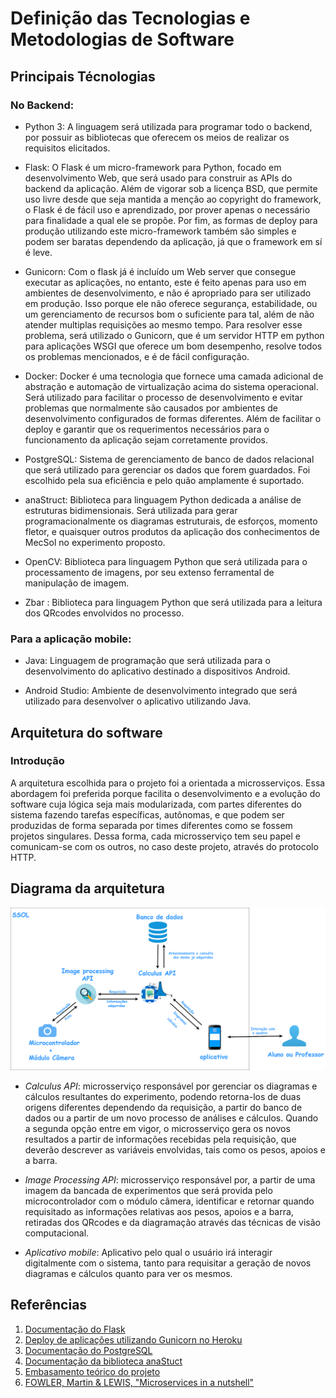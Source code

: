 # Definição das Tecnologias e Metodologias de Software

## Principais Técnologias

### No Backend:

* Python 3: A linguagem será utilizada para programar todo o backend, por possuir as bibliotecas que oferecem os meios de realizar os requisitos elicitados.

* Flask: O Flask é um micro-framework para Python, focado em desenvolvimento Web, que será usado para construir as APIs do backend da aplicação. Além de vigorar sob a licença BSD, que permite uso livre desde que seja mantida a menção ao copyright do framework, o Flask é de fácil uso e aprendizado, por prover apenas o necessário para finalidade a qual ele se propõe. Por fim, as formas de deploy para produção utilizando este micro-framework também são simples e podem ser baratas dependendo da aplicação, já que o framework em sí é leve.

* Gunicorn: Com o flask já é incluído um Web server que consegue executar as aplicações, no entanto, este é feito apenas para uso em ambientes de desenvolvimento, e não é apropriado para ser utilizado em produção. Isso porque ele não oferece segurança, estabilidade, ou um gerenciamento de recursos bom o suficiente para tal, além de não atender multiplas requisições ao mesmo tempo. Para resolver esse problema, será utilizado o Gunicorn, que é um servidor HTTP em python para aplicações WSGI que oferece um bom desempenho, resolve todos os problemas mencionados, e é de fácil configuração.

* Docker: Docker é uma tecnologia que fornece uma camada adicional de abstração e automação de virtualização acima do sistema operacional. Será utilizado para facilitar o processo de desenvolvimento e evitar problemas que
normalmente são causados por ambientes de desenvolvimento configurados de formas diferentes. Além de facilitar o deploy e garantir que os requerimentos necessários para o funcionamento da aplicação sejam corretamente providos.  
* PostgreSQL: Sistema de gerenciamento de banco de dados relacional que será utilizado para gerenciar os dados que forem guardados. Foi escolhido pela sua eficiência e pelo quão amplamente é suportado.

* anaStruct: Biblioteca para linguagem Python dedicada a análise de estruturas bidimensionais. Será utilizada para gerar programacionalmente os diagramas estruturais, de esforços, momento fletor, e quaisquer outros produtos da aplicação dos conhecimentos de MecSol no experimento proposto.

* OpenCV: Biblioteca para linguagem Python que será utilizada para o processamento de imagens, por seu extenso ferramental de manipulação de imagem.

* Zbar : Biblioteca para linguagem Python que será utilizada para a leitura dos QRcodes envolvidos no processo.


### Para a aplicação mobile:

* Java: Linguagem de programação que será utilizada para o desenvolvimento do aplicativo destinado a dispositivos Android. 

* Android Studio: Ambiente de desenvolvimento integrado que será utilizado para desenvolver o aplicativo utilizando Java.


## Arquitetura do software

### Introdução

A arquitetura escolhida para o projeto foi a orientada a microsserviços. Essa abordagem foi preferida porque facilita o desenvolvimento e a evolução do software cuja lógica seja mais modularizada, com partes diferentes do sistema fazendo tarefas específicas, autônomas, e que podem ser produzidas de forma separada por times diferentes como se fossem projetos singulares. Dessa forma, cada microsserviço tem seu papel e comunicam-se com os outros, no caso deste projeto, através do protocolo HTTP. 

## Diagrama da arquitetura

![diagrama](images/arquitetura.png)

* _Calculus API_: microsserviço responsável por gerenciar os diagramas e cálculos resultantes do experimento, podendo retorna-los de duas origens diferentes dependendo da requisição, a partir do banco de dados ou a partir de um novo processo de análises e cálculos. Quando a segunda opção entre em vigor, o microsserviço gera os novos resultados a partir de informações recebidas pela requisição, que deverão descrever as variáveis envolvidas, tais como os pesos, apoios e a barra. 

* _Image Processing API_:  microsserviço responsável por, a partir de uma imagem da bancada de experimentos que será provida pelo microcontrolador com o módulo câmera, identificar e retornar quando requisitado as informações relativas aos pesos, apoios e a barra, retiradas dos QRcodes e da diagramação através das técnicas de visão computacional. 

* _Aplicativo mobile_: Aplicativo pelo qual o usuário irá interagir digitalmente com o sistema, tanto para requisitar a geração de novos diagramas e cálculos quanto para ver os mesmos. 



## Referências

1. [Documentação do Flask](http://flask.pocoo.org/docs/)
2. [Deploy de aplicações utilizando Gunicorn no Heroku](https://devcenter.heroku.com/articles/python-gunicorn)
3. [Documentação do PostgreSQL](https://www.postgresql.org/docs/)
4. [Documentação da biblioteca anaStuct](https://anastruct.readthedocs.io/en/latest/) 
5. [Embasamento teórico do projeto](https://fga-projeto-integrador-1.github.io/SSol/Ponto%20de%20Controle%20I/08embasamento/)
6. [FOWLER, Martin & LEWIS, "Microservices in a nutshell"](https://www.thoughtworks.com/pt/insights/blog/microservices-nutshell)
